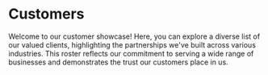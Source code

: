 <h1>Customers</h1>
Welcome to our customer showcase! Here, you can explore a diverse list of our valued clients, highlighting the partnerships we've built across various industries. This roster reflects our commitment to serving a wide range of businesses and demonstrates the trust our customers place in us.
